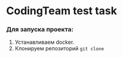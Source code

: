 # CodingTeam test task

### Для запуска проекта:
1. Устанавливаем docker.
2. Клонируем репозиторий
 `git clone `